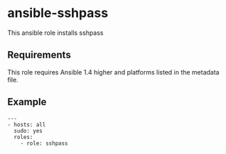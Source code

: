 # ansible-sshpass

This ansible role installs sshpass

## Requirements

This role requires Ansible 1.4 higher and platforms listed in the metadata file.

## Example

    ---
    - hosts: all
      sudo: yes
      roles:
        - role: sshpass
